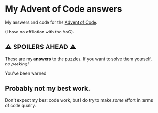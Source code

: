 # My Advent of Code answers

My answers and code for the [Advent of Code](https://adventofcode.com/).

(I have no affiliation with the AoC).

## ⚠ SPOILERS AHEAD ⚠

These are my **answers** to the puzzles. If you want to solve them yourself, _no peeking!_

You've been warned.

## Probably not my best work.

Don't expect my best code work, but I do try to make _some_ effort in terms of code quality.
